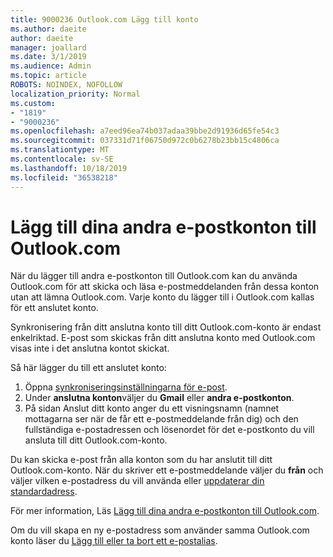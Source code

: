 ```yaml
---
title: 9000236 Outlook.com Lägg till konto
ms.author: daeite
author: daeite
manager: joallard
ms.date: 3/1/2019
ms.audience: Admin
ms.topic: article
ROBOTS: NOINDEX, NOFOLLOW
localization_priority: Normal
ms.custom:
- "1819"
- "9000236"
ms.openlocfilehash: a7eed96ea74b037adaa39bbe2d91936d65fe54c3
ms.sourcegitcommit: 037331d71f06750d972c0b6278b23bb15c4806ca
ms.translationtype: MT
ms.contentlocale: sv-SE
ms.lasthandoff: 10/18/2019
ms.locfileid: "36538218"
---
```

# <a name="add-your-other-email-accounts-to-outlookcom"></a>Lägg till dina andra e-postkonton till Outlook.com

När du lägger till andra e-postkonton till Outlook.com kan du använda Outlook.com för att skicka och läsa e-postmeddelanden från dessa konton utan att lämna Outlook.com. Varje konto du lägger till i Outlook.com kallas för ett anslutet konto.

Synkronisering från ditt anslutna konto till ditt Outlook.com-konto är endast enkelriktad. E-post som skickas från ditt anslutna konto med Outlook.com visas inte i det anslutna kontot skickat.

Så här lägger du till ett anslutet konto:

1. Öppna [synkroniseringsinställningarna för e-post](https://go.microsoft.com/fwlink/?linkid=875264).
2. Under **anslutna konton**väljer du **Gmail** eller **andra e-postkonton**.
3. På sidan Anslut ditt konto anger du ett visningsnamn (namnet mottagarna ser när de får ett e-postmeddelande från dig) och den fullständiga e-postadressen och lösenordet för det e-postkonto du vill ansluta till ditt Outlook.com-konto.

Du kan skicka e-post från alla konton som du har anslutit till ditt Outlook.com-konto. När du skriver ett e-postmeddelande väljer du **från** och väljer vilken e-postadress du vill använda eller [uppdaterar din standardadress](https://go.microsoft.com/fwlink/?linkid=875264).

För mer information, Läs [Lägg till dina andra e-postkonton till Outlook.com](https://support.office.com/article/c5224df4-5885-4e79-91ba-523aa743f0ba?wt.mc_id=Office_Outlook_com_Alchemy).

Om du vill skapa en ny e-postadress som använder samma Outlook.com konto läser du [Lägg till eller ta bort ett e-postalias](https://support.office.com/article/459b1989-356d-40fa-a689-8f285b13f1f2?wt.mc_id=Office_Outlook_com_Alchemy).